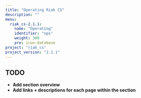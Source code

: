 ```yaml
---
title: "Operating Riak CS"
description: ""
menu:
  riak_cs-2.1.1:
    name: "Operating"
    identifier: "ops"
    weight: 300
    pre: icon-database
project: "riak_cs"
project_version: "2.1.1"
---
```


## TODO

- **Add section overview**
- **Add links + descriptions for each page within the section**
